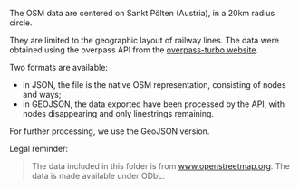 The OSM data are centered on Sankt Pölten (Austria), in a 20km radius circle.

They are limited to the geographic layout of railway lines. The data were obtained using the overpass API from the [overpass-turbo website](https://overpass-turbo.eu/).

Two formats are available:

* in JSON, the file is the native OSM representation, consisting of nodes and ways;
* in GEOJSON, the data exported have been processed by the API, with nodes disappearing and only linestrings remaining.

For further processing, we use the GeoJSON version.

Legal reminder:

> The data included in this folder is from www.openstreetmap.org. The data is made available under ODbL.
